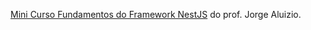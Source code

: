 [Mini Curso Fundamentos do Framework NestJS](https://www.youtube.com/playlist?list=PLE0DHiXlN_qqRNX4KpkNKvFswCXHUwoyL) do prof. Jorge Aluizio.
